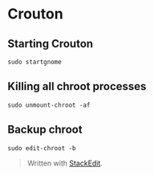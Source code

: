 # Crouton

## Starting Crouton
`sudo startgnome`

## Killing all chroot processes
`sudo unmount-chroot -af`

## Backup chroot
`sudo edit-chroot -b `

> Written with [StackEdit](https://stackedit.io/).
<!--stackedit_data:
eyJoaXN0b3J5IjpbLTIxODc3OTcxNywxNDEyNzAyMDgyXX0=
-->